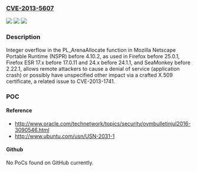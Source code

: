 ### [CVE-2013-5607](https://cve.mitre.org/cgi-bin/cvename.cgi?name=CVE-2013-5607)
![](https://img.shields.io/static/v1?label=Product&message=n%2Fa&color=blue)
![](https://img.shields.io/static/v1?label=Version&message=n%2Fa&color=blue)
![](https://img.shields.io/static/v1?label=Vulnerability&message=n%2Fa&color=brighgreen)

### Description

Integer overflow in the PL_ArenaAllocate function in Mozilla Netscape Portable Runtime (NSPR) before 4.10.2, as used in Firefox before 25.0.1, Firefox ESR 17.x before 17.0.11 and 24.x before 24.1.1, and SeaMonkey before 2.22.1, allows remote attackers to cause a denial of service (application crash) or possibly have unspecified other impact via a crafted X.509 certificate, a related issue to CVE-2013-1741.

### POC

#### Reference
- http://www.oracle.com/technetwork/topics/security/ovmbulletinjul2016-3090546.html
- http://www.ubuntu.com/usn/USN-2031-1

#### Github
No PoCs found on GitHub currently.

